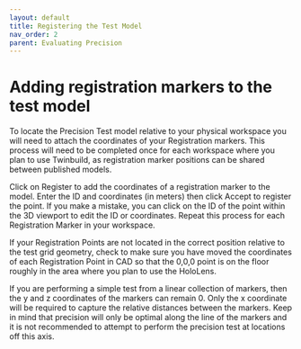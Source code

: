 ```yaml
---
layout: default
title: Registering the Test Model
nav_order: 2
parent: Evaluating Precision
---
```


# Adding registration markers to the test model

To locate the Precision Test model relative to your physical workspace you will need to attach the coordinates of your Registration markers. This process will need to be completed once for each workspace where you plan to use Twinbuild, as registration marker positions can be shared between published models.

Click on Register to add the coordinates of a registration marker to the model. Enter the ID and coordinates (in meters) then click Accept to register the point. If you make a mistake, you can click on the ID of the point within the 3D viewport to edit the ID or coordinates. Repeat this process for each Registration Marker in your workspace.

If your Registration Points are not located in the correct position relative to the test grid geometry, check to make sure you have moved the coordinates of each Registration Point in CAD so that the 0,0,0 point is on the floor roughly in the area where you plan to use the HoloLens.

If you are performing a simple test from a linear collection of markers, then the y and z coordinates of the markers can remain 0. Only the x coordinate will be required to capture the relative distances between the markers. Keep in mind that precision will only be optimal along the line of the markers and it is not recommended to attempt to perform the precision test at locations off this axis.

